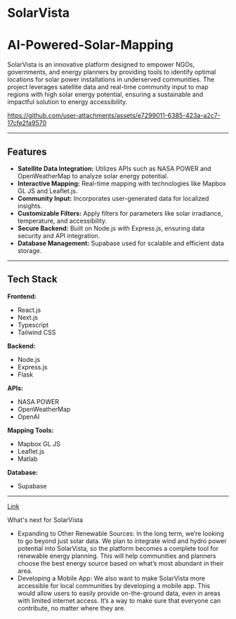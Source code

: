 # SolarVista
# AI-Powered-Solar-Mapping


SolarVista is an innovative platform designed to empower NGOs, governments, and energy planners by providing tools to identify optimal locations for solar power installations in underserved communities. The project leverages satellite data and real-time community input to map regions with high solar energy potential, ensuring a sustainable and impactful solution to energy accessibility.


https://github.com/user-attachments/assets/e7299011-6385-423a-a2c7-17cfe2fa9570


---

## Features

- **Satellite Data Integration:** Utilizes APIs such as NASA POWER and OpenWeatherMap to analyze solar energy potential.
- **Interactive Mapping:** Real-time mapping with technologies like Mapbox GL JS and Leaflet.js.
- **Community Input:** Incorporates user-generated data for localized insights.
- **Customizable Filters:** Apply filters for parameters like solar irradiance, temperature, and accessibility.
- **Secure Backend:** Built on Node.js with Express.js, ensuring data security and API integration.
- **Database Management:** Supabase used for scalable and efficient data storage.

---

## Tech Stack

**Frontend:**
- React.js
- Next.js
- Typescript
- Tailwind CSS

**Backend:**
- Node.js
- Express.js
- Flask

**APIs:**
- NASA POWER
- OpenWeatherMap
- OpenAI

**Mapping Tools:**
- Mapbox GL JS
- Leaflet.js
- Matlab

**Database:**
- Supabase
---

[Link](https://mhacks-z1be.vercel.app/)

What's next for SolarVista
- Expanding to Other Renewable Sources: In the long term, we’re looking to go beyond just solar data. We plan to integrate wind and hydro power potential into SolarVista, so the platform becomes a complete tool for renewable energy planning. This will help communities and planners choose the best energy source based on what’s most abundant in their area.
- Developing a Mobile App: We also want to make SolarVista more accessible for local communities by developing a mobile app. This would allow users to easily provide on-the-ground data, even in areas with limited internet access. It’s a way to make sure that everyone can contribute, no matter where they are.

